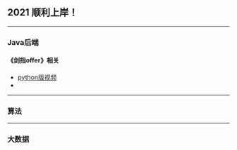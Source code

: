 ## 2021 顺利上岸！

---
### Java后端
#### 《剑指offer》相关
- [python版视频](https://www.bilibili.com/video/av64288683)
- []()

---
### 算法


---
### 大数据

